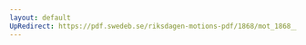 ```yaml
---
layout: default
UpRedirect: https://pdf.swedeb.se/riksdagen-motions-pdf/1868/mot_1868__ak__00250.pdf
---
```

